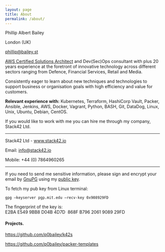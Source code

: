 ```yaml
---
layout: page
title: About
permalink: /about/
---
```


Phillip Albert Bailey

London (UK)

phillip@bailey.st




[AWS Certified Solutions Architect](https://www.youracclaim.com/badges/57551d2d-3f99-4487-a960-748cf26f3db2) and Dev(Sec)Ops consultant with plus 20 years experience at the foretront of innovative technology across different sectors ranging from Defence, Financial Services, Retail and Media.

Consistently eager to learn about new techniques and technologies to support business or organisation goals with high efficiency and value for customers.

**Relevant experience with:**  Kubernetes, Terraform, HashiCorp Vault, Packer, Ansible, Jenkins, AWS, Docker, Vagrant, Python, BASH, Git,  DataDog, Linux, Unix, Ubuntu, Debian, CentOS.



If you would like to work with me you can hire me through my company, Stack42 Ltd.

---
Stack42 Ltd - www.stack42.io

Email: info@stack42.io

Mobile: +44 (0) 7864960265

---

If you need to send me sensitive information, please sign
and encrypt your email by [GnuPG](https://www.gnupg.org/) using my [public key](https://pgp.mit.edu/pks/lookup?op=get&search=0x92E36BFF).

To fetch my pub key from Linux terminal:

```
gpg –keyserver pgp.mit.edu –recv-key 0x908929FD
```

The fingerprint of the key is:
E2BA E549 9BB8 D04B 4D7D  868F B796 2061 9089 29FD

#### Projects.

https://github.com/p0bailey/k42s

https://github.com/p0bailey/packer-templates
